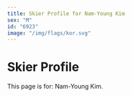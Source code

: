 ```yaml
---
title: Skier Profile for Nam-Young Kim
sex: "M"
id: "6923"
image: "/img/flags/kor.svg" 
---
```


# Skier Profile

This page is for: Nam-Young Kim.
    